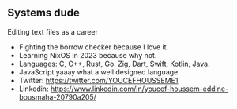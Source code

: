 ## Systems dude

Editing text files as a career

- Fighting the borrow checker because I love it.
- Learning NixOS in 2023 because why not.
- Languages: C, C++, Rust, Go, Zig, Dart, Swift, Kotlin, Java.
- JavaScript yaaay what a well designed language.
- Twitter: https://twitter.com/YOUCEFHOUSSEME1
- Linkedin: https://www.linkedin.com/in/youcef-houssem-eddine-bousmaha-20790a205/

